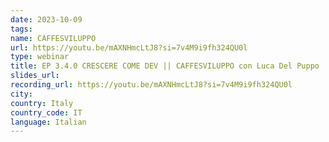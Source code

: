 ```yaml
---
date: 2023-10-09
tags: 
name: CAFFESVILUPPO
url: https://youtu.be/mAXNHmcLtJ8?si=7v4M9i9fh324QU0l
type: webinar
title: EP 3.4.0 CRESCERE COME DEV || CAFFESVILUPPO con Luca Del Puppo
slides_url: 
recording_url: https://youtu.be/mAXNHmcLtJ8?si=7v4M9i9fh324QU0l
city:
country: Italy
country_code: IT
language: Italian
---
```

